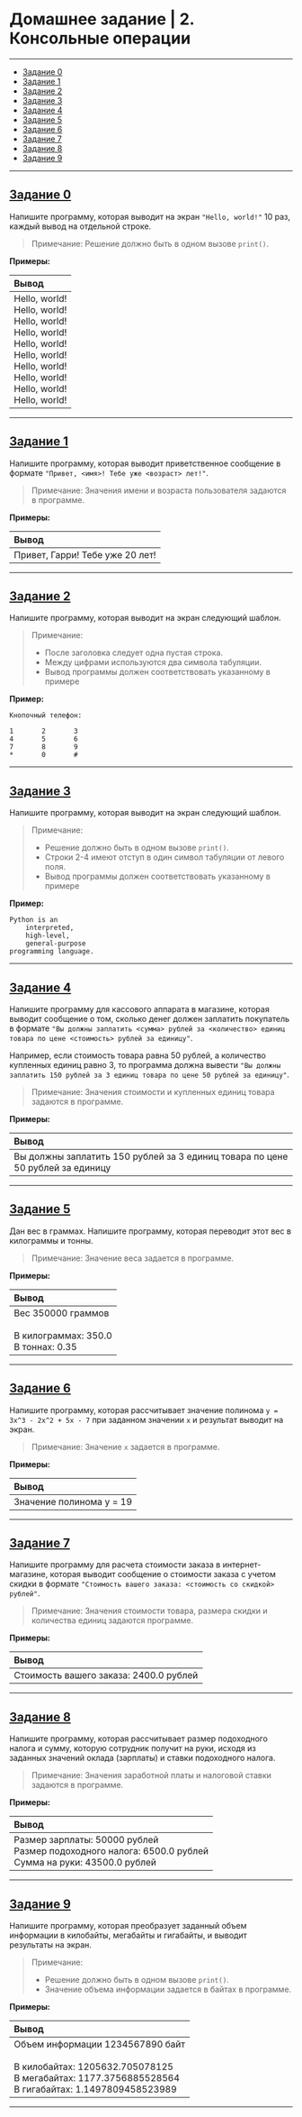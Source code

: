 # Домашнее задание | 2. Консольные операции

---

- [Задание 0](#задание-0)
- [Задание 1](#задание-1)
- [Задание 2](#задание-2)
- [Задание 3](#задание-3)
- [Задание 4](#задание-4)
- [Задание 5](#задание-5)
- [Задание 6](#задание-6)
- [Задание 7](#задание-7)
- [Задание 8](#задание-8)
- [Задание 9](#задание-9)

---

## [Задание 0](task_0.py)

Напишите программу, которая выводит на экран `"Hello, world!"` 10 раз, каждый вывод на отдельной строке.

> Примечание: Решение должно быть в одном вызове `print()`.

**Примеры:**

| Вывод                                                                                                                                                                           |
|:--------------------------------------------------------------------------------------------------------------------------------------------------------------------------------|
| Hello, world!</br>Hello, world!</br>Hello, world!</br>Hello, world!</br>Hello, world!</br>Hello, world!</br>Hello, world!</br>Hello, world!</br>Hello, world!</br>Hello, world! |

---

## [Задание 1](task_1.py)

Напишите программу, которая выводит приветственное сообщение в формате `"Привет, <имя>! Тебе уже <возраст> лет!"`.

> Примечание: Значения имени и возраста пользователя задаются в программе.

**Примеры:**

| Вывод                           |
|:--------------------------------|
| Привет, Гарри! Тебе уже 20 лет! |

---

## [Задание 2](task_2.py)

Напишите программу, которая выводит на экран следующий шаблон.

> Примечание:
> - После заголовка следует одна пустая строка.
> - Между цифрами используются два символа табуляции.
> - Вывод программы должен соответствовать указанному в примере

**Пример:**

```
Кнопочный телефон:

1       2       3
4       5       6
7       8       9
*       0       #
```

---

## [Задание 3](task_3.py)

Напишите программу, которая выводит на экран следующий шаблон.

> Примечание:
> - Решение должно быть в одном вызове `print()`.
> - Строки 2-4 имеют отступ в один символ табуляции от левого поля.
> - Вывод программы должен соответствовать указанному в примере

**Пример:**

```
Python is an
    interpreted,
    high-level,
    general-purpose
programming language.
```

---

## [Задание 4](task_4.py)

Напишите программу для кассового аппарата в магазине, которая выводит сообщение о том, сколько денег должен заплатить
покупатель в формате
`"Вы должны заплатить <сумма> рублей за <количество> единиц товара по цене <стоимость> рублей за единицу"`.

Например, если стоимость товара равна 50 рублей, а количество купленных единиц равно 3, то программа должна
вывести `"Вы должны заплатить 150 рублей за 3 единиц товара по цене 50 рублей за единицу"`.

> Примечание: Значения стоимости и купленных единиц товара задаются в программе.

**Примеры:**

| Вывод                                                                          |
|:-------------------------------------------------------------------------------|
| Вы должны заплатить 150 рублей за 3 единиц товара по цене 50 рублей за единицу |

---

## [Задание 5](task_5.py)

Дан вес в граммах. Напишите программу, которая переводит этот вес в килограммы и тонны.

> Примечание: Значение веса задается в программе.

**Примеры:**

| Вывод                                                               |
|:--------------------------------------------------------------------|
| Вес 350000 граммов</br></br>В килограммах: 350.0</br>В тоннах: 0.35 |

---

## [Задание 6](task_6.py)

Напишите программу, которая рассчитывает значение полинома `y = 3x^3 - 2x^2 + 5x - 7` при заданном значении `x`
и результат выводит на экран.

> Примечание: Значение `x` задается в программе.

**Примеры:**

| Вывод                    |
|:-------------------------|
| Значение полинома y = 19 |

---

## [Задание 7](task_7.py)

Напишите программу для расчета стоимости заказа в интернет-магазине, которая выводит сообщение о стоимости заказа с
учетом скидки в формате `"Стоимость вашего заказа: <стоимость со скидкой> рублей"`.

> Примечание: Значения стоимости товара, размера скидки и количества единиц задаются программе.

**Примеры:**

| Вывод                                  |
|:---------------------------------------|
| Стоимость вашего заказа: 2400.0 рублей |

---

## [Задание 8](task_8.py)

Напишите программу, которая рассчитывает размер подоходного налога и сумму, которую сотрудник
получит на руки, исходя из заданных значений оклада (зарплаты) и ставки подоходного налога.

> Примечание: Значения заработной платы и налоговой ставки задаются в программе.

**Примеры:**

| Вывод                                                                                                        |
|:-------------------------------------------------------------------------------------------------------------|
| Размер зарплаты: 50000 рублей</br>Размер подоходного налога: 6500.0 рублей</br>Сумма на руки: 43500.0 рублей |

---

## [Задание 9](task_9.py)

Напишите программу, которая преобразует заданный объем информации в килобайты, мегабайты и гигабайты,
и выводит результаты на экран.

> Примечание:
> - Решение должно быть в одном вызове `print()`.
> - Значение объема информации задается в байтах в программе.

**Примеры:**

| Вывод                                                                                                                                                    |
|:---------------------------------------------------------------------------------------------------------------------------------------------------------|
| Объем информации 1234567890 байт</br></br>В килобайтах: 1205632.705078125</br>В мегабайтах: 1177.3756885528564</br>В гигабайтах: 1.1497809458523989</br> |

---
